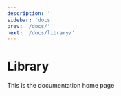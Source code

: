 ```yaml
---
description: ''
sidebar: 'docs'
prev: '/docs/'
next: '/docs/library/'
---
```


# Library

This is the documentation home page